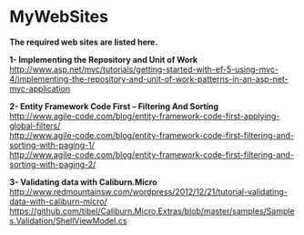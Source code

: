 MyWebSites
==========

<B>The required web sites are listed here.</B>

<B>1- Implementing the Repository and Unit of Work</B><br>
http://www.asp.net/mvc/tutorials/getting-started-with-ef-5-using-mvc-4/implementing-the-repository-and-unit-of-work-patterns-in-an-asp-net-mvc-application<br>

<B>2- Entity Framework Code First – Filtering And Sorting</B><br>
http://www.agile-code.com/blog/entity-framework-code-first-applying-global-filters/<br>
http://www.agile-code.com/blog/entity-framework-code-first-filtering-and-sorting-with-paging-1/<br>
http://www.agile-code.com/blog/entity-framework-code-first-filtering-and-sorting-with-paging-2/<br>

<B>3- Validating data with Caliburn.Micro</B><br>
http://www.redmountainsw.com/wordpress/2012/12/21/tutorial-validating-data-with-caliburn-micro/<br>
https://github.com/tibel/Caliburn.Micro.Extras/blob/master/samples/Samples.Validation/ShellViewModel.cs<br>
